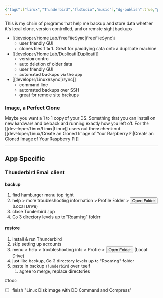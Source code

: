 ```yaml
---
{"tags":["linux","Thunderbird","flstudio","music"],"dg-publish":true,"permalink":"/developer/backup-solutions/","dgPassFrontmatter":true}
---
```


This is my chain of programs that help me backup and store data whether it's local clone, version controlled, and or remote sight backups

- [[developer/Home Lab/FreeFileSync\|FreeFileSync]]
	- user friendly GUI
	- clones files 1 to 1. Great for parodying data onto a duplicate machine
- [[developer/Home Lab/Duplicati\|Duplicati]]
	- version control
	- auto deletion of older data
	- user friendly GUI
	- automated backups via the app
- [[developer/Linux/rsync\|rsync]]
	- command line
	- automated backups over SSH
	- great for remote site backups
### Image, a Perfect Clone
Maybe you want a 1 to 1 copy of your OS. Something that you can install on new hardware and be back and running exactly how you left off. For the [[developer/Linux/Linux\|Linux]] users out there check out [[developer/Linux/Create an Cloned Image of Your Raspberry Pi\|Create an Cloned Image of Your Raspberry Pi]]

---
## App Specific

### Thunderbird Email client
#### backup
1. find hamburger menu top right
2. help > more troubleshooting information > Profile Folder > <button>Open Folder</button> (Local Drive)
3. close Tunderbird app
4. Go 3 directory levels up to "Roaming" folder

#### restore
1. install & run Thunderbird
2. skip setting up accounts
3. menu > help > troubleshooting info > Profile > <button>Open Folder</button> (Local Drive)
4. just like backup, Go 3 directory levels up to "Roaming" folder
5. paste in backup `Thunderbird` over itself
	1. agree to merge, replace directories


#todo
- [ ] finish "Linux Disk Image with DD Command and Compress"